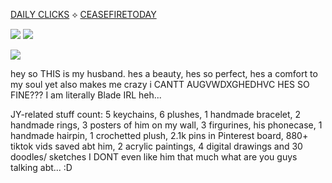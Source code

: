 

[DAILY CLICKS](https://arab.org/click-to-help/) ⟡ [CEASEFIRETODAY](https://ceasefiretoday.com)


![]([https://64.media.tumblr.com/9d991c56f2fe063e61b3e798f258b132/6a3869f76d211cb7-1a/s400x600/575b708abf317e67f6d3bcbae05e380779ed402e.gif](https://64.media.tumblr.com/d9404ae711c563820be16b463e3e50fa/356be3bad6cd1f29-b3/s540x810/fe7203e32911153b3d85786a151be761ad41fab9.gif)) ![](https://64.media.tumblr.com/093be6539edd0f3c25fc9b0c6dfa2d51/1e77c52aeb1d6699-e1/s400x600/1438c1094cfcb8f21141eee1d98ce0bbb36ae14f.gif)

![](https://64.media.tumblr.com/c0d1281e75e43575d1c139489638aa1b/51fdeb712f5ba181-9e/s540x810/2764f373b602f565fca1c56741c73dac25174fea.gif)

hey so THIS is my husband. hes a beauty, hes so perfect, hes a comfort to my soul yet also makes me crazy i CANTT AUGVWDXGHEDHVC HES SO FINE??? I am literally Blade IRL heh...

JY-related stuff count: 5 keychains, 6 plushes, 1 handmade bracelet, 2 handmade rings, 3 posters of him on my wall, 3 firgurines, his phonecase, 1 handmade hairpin, 1 crochetted plush, 2.1k pins in Pinterest board, 880+ tiktok vids saved abt him, 2 acrylic paintings, 4 digital drawings and 30 doodles/ sketches I DONT even like him that much what are you guys talking abt... :D

